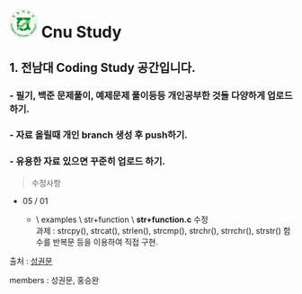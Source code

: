 
# <img src="/icon/cnuIcon.jpg"  width="50" height="50"> Cnu Study 

## 1. 전남대 Coding Study 공간입니다.
### - 필기, 백준 문제풀이, 예제문제 풀이등등 개인공부한 것들 다양하게 업로드 하기.
### - 자료 올릴때 개인 branch 생성 후 push하기.
### - 유용한 자료 있으면 꾸준히 업로드 하기.

> 수정사항
 - 05 / 01

    - \ examples \ str+function \ **str+function.c** 수정   
      과제 : strcpy(), strcat(), strlen(), strcmp(), strchr(), strrchr(), strstr() 함수를 반복문 등을 이용하여 직접 구현.

 
출처 : [성권문](https://github.com/artsung410)

members : 성권문, 홍승완

